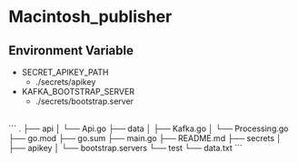 # Macintosh_publisher

## Environment Variable
- SECRET_APIKEY_PATH
  - ./secrets/apikey
- KAFKA_BOOTSTRAP_SERVER
  - ./secrets/bootstrap.server
<br>
```
.
├── api
│   └── Api.go
├── data
│   ├── Kafka.go
│   └── Processing.go
├── go.mod
├── go.sum
├── main.go
├── README.md
├── secrets
│   ├── apikey
│   └── bootstrap.servers
└── test
    └── data.txt
```
<br>
